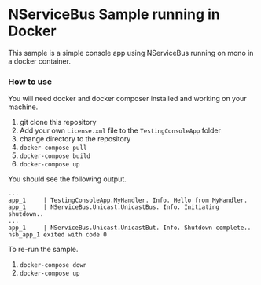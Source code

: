 # NServiceBus Sample running in Docker

This sample is a simple console app using NServiceBus running on mono in a docker container.

### How to use

You will need docker and docker composer installed and working on your machine.

1. git clone this repository
1. Add your own `License.xml` file to the `TestingConsoleApp` folder
1. change directory to the repository
1. `docker-compose pull`
1. `docker-compose build`
1. `docker-compose up`

You should see the following output.

```
...
app_1     | TestingConsoleApp.MyHandler. Info. Hello from MyHandler.
app_1     | NServiceBus.Unicast.UnicastBus. Info. Initiating shutdown..
...
app_1     | NServiceBus.Unicast.UnicastBut. Info. Shutdown complete..
nsb_app_1 exited with code 0
```

To re-run the sample.

1. `docker-compose down`
2. `docker-compose up`
